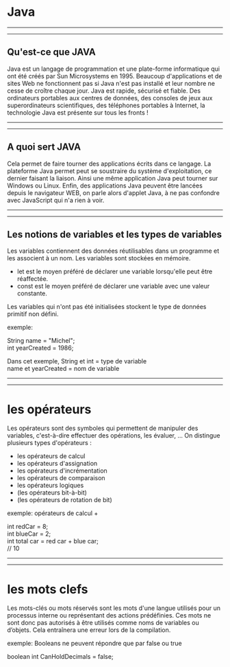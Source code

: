 # Java #

--------------------------------
--------------------------------

## Qu'est-ce que JAVA ##



Java est un langage de programmation et une plate-forme informatique qui ont été créés par Sun Microsystems en 1995. Beaucoup d'applications et de sites Web ne fonctionnent pas si Java n'est pas installé et leur nombre ne cesse de croître chaque jour. Java est rapide, sécurisé et fiable. Des ordinateurs portables aux centres de données, des consoles de jeux aux superordinateurs scientifiques, des téléphones portables à Internet, la technologie Java est présente sur tous les fronts ! 

--------------------------------
--------------------------------

## A quoi sert JAVA ##



Cela permet de faire tourner des applications écrits dans ce langage.
La plateforme Java permet peut se soustraire du système d'exploitation, ce dernier faisant la liaison.
Ainsi une même application Java peut tourner sur Windows ou Linux.
Enfin, des applications Java peuvent être lancées depuis le navigateur WEB, on parle alors d'applet Java, à ne pas confondre avec JavaScript qui n'a rien à voir.

--------------------------------
--------------------------------

## Les notions de variables et les types de variables ##


Les variables contiennent des données réutilisables dans un programme et les associent à un nom.
Les variables sont stockées en mémoire.

* let est le moyen préféré de déclarer une variable lorsqu'elle peut être réaffectée.
* const est le moyen préféré de déclarer une variable avec une valeur constante.  

Les variables qui n'ont pas été initialisées stockent le type de données primitif non défini.  

exemple:  

  String name = "Michel";  
  int yearCreated = 1986;  

  Dans cet exemple, String et int = type de variable  
  name et yearCreated = nom de variable

-----------------------------------------
-----------------------------------------

# les opérateurs #

Les opérateurs sont des symboles qui permettent de manipuler des variables, c'est-à-dire effectuer des opérations, les évaluer, ...
On distingue plusieurs types d'opérateurs :
* les opérateurs de calcul
* les opérateurs d'assignation
* les opérateurs d'incrémentation
* les opérateurs de comparaison
* les opérateurs logiques
* (les opérateurs bit-à-bit)
* (les opérateurs de rotation de bit)

exemple: opérateurs de calcul +  

int redCar = 8;  
int blueCar = 2;  
int total car = red car + blue car;  
// 10

------------------------------------------
------------------------------------------

# les mots clefs #

Les mots-clés ou mots réservés sont les mots d'une langue utilisés pour un processus interne ou représentant des actions prédéfinies. Ces mots ne sont donc pas autorisés à être utilisés comme noms de variables ou d’objets. Cela entraînera une erreur lors de la compilation.  

exemple: Booleans ne peuvent répondre que par false ou true  

boolean int CanHoldDecimals = false;  
